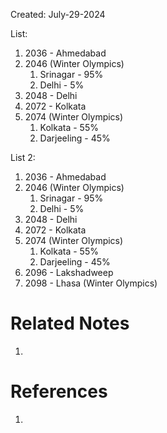 Created: July-29-2024

List:

1. 2036 - Ahmedabad
2. 2046 (Winter Olympics)
	1. Srinagar - 95%
	2. Delhi - 5%
3. 2048 - Delhi
4. 2072 - Kolkata
5. 2074 (Winter Olympics)
	1. Kolkata - 55%
	2. Darjeeling - 45%

List 2:

1. 2036 - Ahmedabad
2. 2046 (Winter Olympics)
	1. Srinagar - 95%
	2. Delhi - 5%
3. 2048 - Delhi
4. 2072 - Kolkata
5. 2074 (Winter Olympics)
	1. Kolkata - 55%
	2. Darjeeling - 45%
6. 2096 - Lakshadweep
7. 2098 - Lhasa (Winter Olympics)

# Related Notes

1. 
# References

1. 